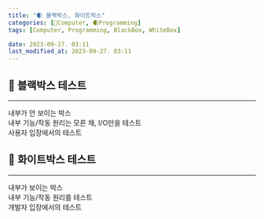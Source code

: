 ```yaml
---
title: "🌒 블랙박스, 화이트박스"
categories: [💫Computer, 🌒Programming]
tags: [Computer, Programming, BlackBox, WhiteBox]

date: 2023-09-27. 03:11
last_modified_at: 2023-09-27. 03:11
---
```


## 💫 블랙박스 테스트

---

내부가 안 보이는 박스  
내부 기능/작동 원리는 모른 채, I/O만을 테스트  
사용자 입장에서의 테스트  

## 💫 화이트박스 테스트

---

내부가 보이는 박스  
내부 기능/작동 원리를 테스트  
개발자 입장에서의 테스트  
